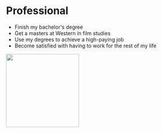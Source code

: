 # Professional
- Finish my bachelor's degree
- Get a masters at Western in film studies
- Use my degrees to achieve a high-paying job
- Become satisfied with having to work for the rest of my life

<img src="https://live.staticflickr.com/4427/36971721561_aff30f85d8_b.jpg" height="200px"/>
